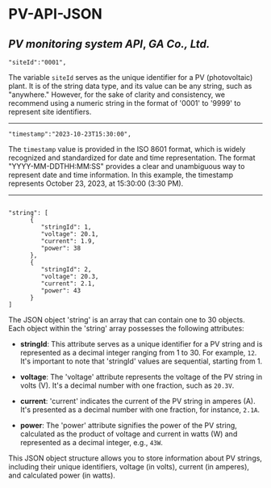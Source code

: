 # PV-API-JSON 
## _PV monitoring system API_, _GA Co., Ltd._

```
"siteId":"0001",
```

The variable `siteId` serves as the unique identifier for a PV (photovoltaic) plant. It is of the string data type, and its value can be any string, such as "anywhere." However, for the sake of clarity and consistency, we recommend using a numeric string in the format of '0001' to '9999' to represent site identifiers.

---

``` 
"timestamp":"2023-10-23T15:30:00",
```

The `timestamp` value is provided in the ISO 8601 format, which is widely recognized and standardized for date and time representation. The format "YYYY-MM-DDTHH:MM:SS" provides a clear and unambiguous way to represent date and time information. In this example, the timestamp represents October 23, 2023, at 15:30:00 (3:30 PM).

---

<pre><code>
"string": [
      {
         "stringId": 1,
         "voltage": 20.1,
         "current": 1.9,
         "power": 38
      },
      {
         "stringId": 2,
         "voltage": 20.3,
         "current": 2.1,
         "power": 43
      }
]
</code></pre>

The JSON object 'string' is an array that can contain one to 30 objects. Each object within the 'string' array possesses the following attributes:

- **stringId**: This attribute serves as a unique identifier for a PV string and is represented as a decimal integer ranging from 1 to 30. For example, `12`. It's important to note that 'stringId' values are sequential, starting from 1.

- **voltage**: The 'voltage' attribute represents the voltage of the PV string in volts (V). It's a decimal number with one fraction, such as `20.3V`.

- **current**: 'current' indicates the current of the PV string in amperes (A). It's presented as a decimal number with one fraction, for instance, `2.1A`.

- **power**: The 'power' attribute signifies the power of the PV string, calculated as the product of voltage and current in watts (W) and represented as a decimal integer, e.g., `43W`.

This JSON object structure allows you to store information about PV strings, including their unique identifiers, voltage (in volts), current (in amperes), and calculated power (in watts).